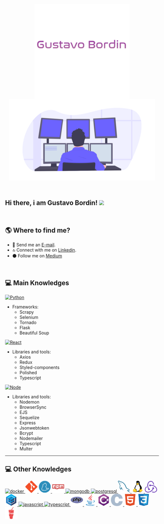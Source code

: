<p align="center">
  <a href="#">
    <img align="center" width="310" src="me.gif" />
  </a>
  <a href="#">
    <img align="center" width="480" src="banner.png" />
  </a>
</p>
<br>

## Hi there, i am Gustavo Bordin! <img src="https://raw.githubusercontent.com/iampavangandhi/iampavangandhi/master/gifs/Hi.gif" width="30px"></h2>

<br>

## 🌎 Where to find me?

- 📧 Send me an [E-mail](mailto:gustavo.bordin@unesp.br).
- 🔝 Connect with me on [Linkedin](https://www.linkedin.com/in/gustavo-bordin/).
- ⚫ Follow me on [Medium](https://gustavo-bordin.medium.com/)

<br>

## 💻 Main Knowledges

<a href="https://www.mongodb.com/" target="_blank">
    <img
      src="https://encrypted-tbn0.gstatic.com/images?q=tbn%3AANd9GcST7bzbXFWfirHTw1hVykMb5d3zpI8W3HPt9A&usqp=CAU"
      alt="Python"
      width="100"
      height="40"
    />
</a>

- Frameworks:
  - Scrapy
  - Selenium
  - Tornado
  - Flask
  - Beautiful Soup

<a href="https://www.mongodb.com/" target="_blank">
    <img
      src="https://www.webhozz.com/code/wp-content/uploads/2020/01/logo-reactjs.jpg"
      alt="React"
      width="100"
      height="50"
    />
</a>

- Libraries and tools:
  - Axios
  - Redux
  - Styled-components
  - Polished
  - Typescript

<a href="https://www.mongodb.com/" target="_blank">
    <img
      src="https://pplware.sapo.pt/wp-content/uploads/2016/05/nodejs_04.jpg"
      alt="Node"
      width="100"
      height="40"
    />
</a>

- Libraries and tools:
  - Nodemon
  - BrowserSync
  - EJS
  - Sequelize
  - Express
  - Jsonwebtoken
  - Bcrypt
  - Nodemailer
  - Typescript
  - Multer

---

## 💻 Other Knowledges

<p align="left">
  <a href="https://www.docker.com/" target="_blank">
    <img
      src="https://www.docker.com/sites/default/files/d8/2019-07/Moby-logo.png"
      alt="docker"
      width="40"
      height="40"
    />
  </a>
 
  <a href="https://git-scm.com" target="_blank">
    <img
      src="https://raw.githubusercontent.com/devicons/devicon/40cd6bc89a299dc50ac289f8e3b071d0dff49d9c/icons/git/git-original.svg"
      alt="Git"
      width="40"
      height="40"
    />
  </a>
  <a href="https://yarnpkg.com" target="_blank">
    <img
      src="https://raw.githubusercontent.com/devicons/devicon/40cd6bc89a299dc50ac289f8e3b071d0dff49d9c/icons/yarn/yarn-original.svg"
      alt="Yarn"
      width="40"
      height="40"
    />
  </a>
  <a href="https://www.npmjs.com" target="_blank">
    <img
      src="https://raw.githubusercontent.com/devicons/devicon/40cd6bc89a299dc50ac289f8e3b071d0dff49d9c/icons/npm/npm-original-wordmark.svg"
      alt="NPM"
      width="40"
      height="40"
    />
  </a>
 
  <a href="https://www.mongodb.com/" target="_blank">
    <img
      src="https://1000logos.net/wp-content/uploads/2020/08/MongoDB-Emblem.jpg"
      alt="mongodb"
      width="40"
      height="40"
    />
  </a>
 
  <a href="https://www.postgresql.org" target="_blank">
    <img
      src="https://upload.wikimedia.org/wikipedia/commons/thumb/2/29/Postgresql_elephant.svg/1200px-Postgresql_elephant.svg.png"
      alt="postgresql"
      width="40"
      height="40"
    />
  </a>
  
  <a href="https://www.mysql.com" target="_blank">
    <img
      src="https://raw.githubusercontent.com/devicons/devicon/40cd6bc89a299dc50ac289f8e3b071d0dff49d9c/icons/mysql/mysql-original.svg"
      alt="MySQL"
      width="40"
      height="40"
    />
  </a>

   <a href="https://pt.wikipedia.org/wiki/Linux" target="_blank">
    <img
      src="https://raw.githubusercontent.com/devicons/devicon/40cd6bc89a299dc50ac289f8e3b071d0dff49d9c/icons/linux/linux-original.svg"
      alt="Linux"
      width="40"
      height="40"
    />
  </a>
  <a href="https://redux.js.org" target="_blank">
    <img
      src="https://raw.githubusercontent.com/devicons/devicon/40cd6bc89a299dc50ac289f8e3b071d0dff49d9c/icons/redux/redux-original.svg"
      alt="Redux"
      width="40"
      height="40"
    />
  </a>
  <a href="https://sequelize.org" target="_blank">
    <img
      src="https://raw.githubusercontent.com/devicons/devicon/40cd6bc89a299dc50ac289f8e3b071d0dff49d9c/icons/sequelize/sequelize-original.svg"
      alt="Sequelize"
      width="40"
      height="40"
    />
  </a>
  <a
    href="https://developer.mozilla.org/en-US/docs/Web/JavaScript"
    target="_blank"
  >
    <img
      src="https://www.freepnglogos.com/uploads/javascript-png/javascript-vector-logo-yellow-png-transparent-javascript-vector-12.png"
      alt="javascript"
      width="40"
      height="40"
    />
  </a>
  
  <a href="https://www.typescriptlang.org/" target="_blank">
    <img
      src="https://upload.wikimedia.org/wikipedia/commons/thumb/4/4c/Typescript_logo_2020.svg/1200px-Typescript_logo_2020.svg.png"
      alt="typescript"
      width="40"
      height="40"
    />
  </a>
  <a href="https://www.php.net/" target="_blank">
    <img
      src="https://raw.githubusercontent.com/devicons/devicon/40cd6bc89a299dc50ac289f8e3b071d0dff49d9c/icons/php/php-original.svg"
      alt="PHP"
      width="40"
      height="40"
    />
  </a>
  <a href="https://docs.oracle.com/en/java/javase/15/" target="_blank">
    <img
      src="https://raw.githubusercontent.com/devicons/devicon/40cd6bc89a299dc50ac289f8e3b071d0dff49d9c/icons/java/java-original.svg"
      alt="Java"
      width="40"
      height="40"
    />
  </a>
  <a href="https://docs.microsoft.com/pt-br/dotnet/csharp/" target="_blank">
    <img
      src="https://raw.githubusercontent.com/devicons/devicon/40cd6bc89a299dc50ac289f8e3b071d0dff49d9c/icons/csharp/csharp-original.svg"
      alt="C#"
      width="40"
      height="40"
    />
  </a>
  <a href="https://docs.microsoft.com/pt-br/cpp/?view=msvc-160" target="_blank">
    <img
      src="https://raw.githubusercontent.com/devicons/devicon/40cd6bc89a299dc50ac289f8e3b071d0dff49d9c/icons/c/c-original.svg"
      alt="C/C++"
      width="40"
      height="40"
    />
  </a>
   <a href="https://pt.wikipedia.org/wiki/HTML5" target="_blank">
    <img
      src="https://raw.githubusercontent.com/devicons/devicon/40cd6bc89a299dc50ac289f8e3b071d0dff49d9c/icons/html5/html5-plain.svg"
      alt="HTML 5"
      width="40"
      height="40"
    />
  </a>
   <a href="https://developer.mozilla.org/pt-BR/docs/Web/CSS" target="_blank">
    <img
      src="https://raw.githubusercontent.com/devicons/devicon/40cd6bc89a299dc50ac289f8e3b071d0dff49d9c/icons/css3/css3-original.svg"
      alt="CSS"
      width="40"
      height="40"
    />
  </a>

   <a href="https://gulpjs.com" target="_blank">
    <img
      src="https://raw.githubusercontent.com/devicons/devicon/40cd6bc89a299dc50ac289f8e3b071d0dff49d9c/icons/gulp/gulp-plain.svg"
      alt="Gulp"
      width="40"
      height="40"
    />
  </a>
</p>
